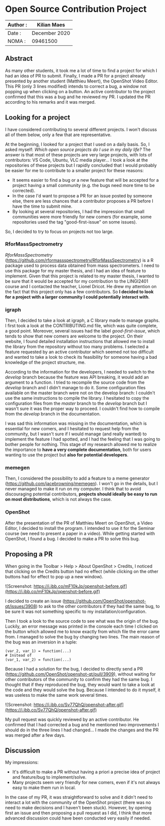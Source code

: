 # Open Source Contribution Project

| Author : | Kilian Maes   |
|----------|---------------|
| Date :   | December 2020 |
| NOMA :   | 09461500      |

## Abstract

As many other students, it took me a lot of time to find a project for which I had an idea of PR to submit. Finally, I made a PR for a project already presented by another student (Matthieu Meert), the OpenShot Video Editor. This PR (only 3 lines modified) intends to correct a bug, a window not popping up when clicking on a button. An active contributor to the project confirmed that this was a bug  and he reviewed my PR. I updated the PR according to his remarks and it was merged.

## Looking for a project

I have considered contributing to several different projects. I won't discuss all of them below, only a few that are representative.

At the beginning, I looked for a project that I used on a daily basis. So, I asked myself: *Which open source projects do I use in my daily life?* The answer is that most of these projects are very large projects, with lots of contributors: VS Code, Ubuntu, VLC media player... I took a look at the repositories of these projects but I rapidly concluded that I would probably be easier for me to contribute to a smaller project for these reasons:

* It seems easier to find a bug or a new feature that will be accepted for a project having a small community (e.g. the bugs need more time to be corrected).
* In the case I'd want to propose a PR for an issue posted by someone else, there are less chances that a contributor proposes a PR before I have the time to submit mine.
* By looking at several repositories, I had the impression that small communities were more friendly for new comers (for example, some repositories used the tag "good-first-issue" on some issues).

So, I decided to try to focus on projects not too large.

### RforMassSpectrometry

*RforMassSpectrometry* (https://github.com/rformassspectrometry/RforMassSpectrometry) is a R package used to process data obtained from mass spectrometers. I need to use this package for my master thesis, and I had an idea of feature to implement. Given that this project is related to my master thesis, I wanted to be sure that it would be accepted for my contribution to the LINGI2401 course and I contacted the teacher, Lionel Dricot. He drew my attention on the fact that this project only has a few contributors. So **I decided to look for a project with a larger community I could potentially interact with**.

### igraph

Then, I decided to take a look at igraph, a C library made to manage graphs. I first took a look at the CONTRIBUTING.md file, which was quite complete, a good point. Moreover, several issues had the label *good-first-issue*, which tends to show that new comers are welcome to the project. On their website, I found detailed installation instructions that allowed me to install the library from the repository without too many problems. I selected a feature requested by an active contributor which seemed not too difficult and wanted to take a look to check its feasibility for someone having a bad knowledge of the project structure, me.

According to the information for the developers, I needed to switch to the *develop* branch because the feature was API breaking, it would add an argument to a function. I tried to recompile the source code from the *develop* branch and I didn't manage to do it. Some configuration files available on the master branch were not on the develop branch: I couldn't use the same instructions to compile the library. I hesitated to copy the configuration files from the *master* branch to the *develop* branch but I wasn't sure it was the proper way to proceed. I couldn't find how to compile from the *develop* branch in the documentation.

I was sad this information was missing in the documentation, which is essential for new comers, and I hesitated to request help from the community, but I wasn't sure if I would manage (and really wanted) to implement the feature I had spotted, and I had the feeling that I was going to bother people for nothing. This stage of my research allowed me to realize the importance to **have a very complete documentation**, both for users wanting to use the project but **also for potential developers**.

### memegen

Then, I considered the possibility to add a feature to a meme generator (https://github.com/jacebrowning/memegen). I won't go in the details, but I never managed to make it run on my computer. I think that to avoid discouraging potential contributors, **projects should ideally be easy to run on most distributions**, which is not always the case.

### OpenShot

After the presentation of the PR of Matthieu Meert on OpenShot, a Video Editor, I decided to install the program. I intended to use it for the Seminar course (we need to present a paper in a video). While getting started with OpenShot, I found a bug. I decided to make a PR to solve this bug.

## Proposing a PR

When going in the Toolbar > Help > About OpenShot > Credits, I noticed that clicking on the Credits button had no effect (while clicking on the other buttons had for effect to pop up a new window).

![Screenshot: https://i.ibb.co/mF10kJp/openshot-before.gif](https://i.ibb.co/mF10kJp/openshot-before.gif)

I decided to create an issue (https://github.com/OpenShot/openshot-qt/issues/3908) to ask to the other contributors if they had the same bug, to be sure it was not something specific to my installation/configuration.

Then I took a look to the source code to see what was the origin of the bug. Luckily, an error message was printed in the console each time I clicked on the button which allowed me to know exactly from which file the error came from. I managed to solve the bug by changing two lines. The main reason of the bug was an inversion in a tuple:

```
(var_2, var_1) = function(...)
# Instead of
(var_1, var_2) = function(...)
```

Because I had a solution for the bug, I decided to directly send a PR (https://github.com/OpenShot/openshot-qt/pull/3909), without waiting for other contributors of the community to confirm they had the same bug. I thought that if they reproduced the bug, they would want to take a look at the code and they would solve the bug. Because I intended to do it myself, it was useless to make the same work several times.

![Screenshot: https://i.ibb.co/Sv77QhQ/openshot-after.gif](https://i.ibb.co/Sv77QhQ/openshot-after.gif)

My pull request was quickly reviewed by an active contributor. He confirmed that I had corrected a bug and he mentioned two improvements I should do in the three lines I had changed... I made the changes and the PR was merged after a few days.

## Discussion

My impressions:

* It's difficult to make a PR without having a priori a precise idea of project and feature/bug to implement/solve.
* Many projects seem very friendly for new comers, even if it's not always easy to make them run in local.

In the case of my PR, it was straightforward to solve and it didn't need to interact a lot with the community of the OpenShot project (there was no need to make decisions and I haven't been stuck). However, by opening first an issue and then proposing a pull request as I did, I think that more advanced discussion could have been conducted very easily if needed.



